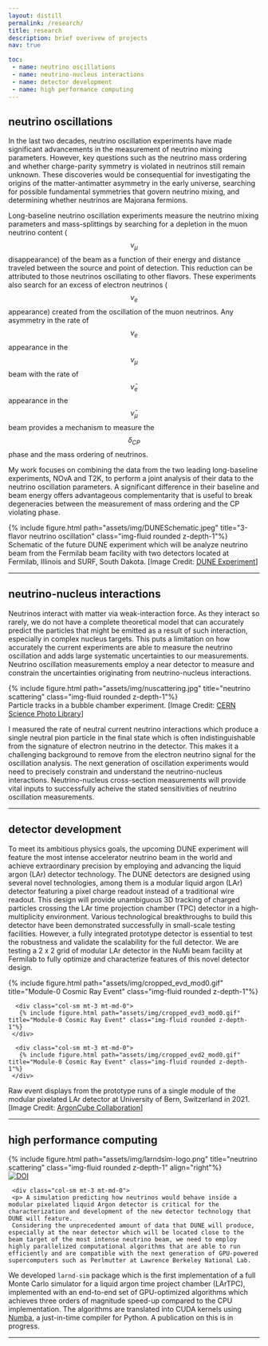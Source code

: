 ```yaml
---
layout: distill
permalink: /research/
title: research
description: brief overivew of projects
nav: true

toc:
 - name: neutrino oscillations
 - name: neutrino-nucleus interactions
 - name: detector development
 - name: high performance computing
---
```

 
## neutrino oscillations

In the last two decades, neutrino oscillation experiments have made significant advancements in the measurement of neutrino mixing parameters.
However, key questions such as the neutrino mass ordering and whether charge-parity symmetry is violated in neutrinos still remain unknown.
These discoveries would be consequential for investigating the origins of the matter-antimatter asymmetry in the early universe, searching for possible fundamental symmetries that govern neutrino mixing, and determining whether neutrinos are Majorana fermions.

Long-baseline neutrino oscillation experiments measure the neutrino mixing parameters and mass-splittings by searching for a depletion in the muon neutrino content ($$\nu_\mu$$ disappearance) of the beam as a function of their energy and distance traveled between the source and point of detection.
This reduction can be attributed to those neutrinos oscillating to other flavors.
These experiments also search for an excess of electron neutrinos ($$\nu_e$$ appearance) created from the oscillation of the muon neutrinos.
Any asymmetry in the rate of $$\nu_e$$ appearance in the $$\nu_\mu$$ beam with the rate of $$\bar\nu_e$$ appearance in the $$\bar\nu_\mu$$ beam provides a mechanism to measure the $$\delta_{CP}$$ phase and the mass ordering of neutrinos.

My work focuses on combining the data from the two leading long-baseline experiments, NOvA and T2K, to perform a joint analysis of their data to the neutrino oscillation parameters.
A significant difference in their baseline and beam energy offers advantageous complementarity that is useful to break degeneracies between the measurement of mass ordering and the CP violating phase.

<div class="fake-img l-body">
       {% include figure.html path="assets/img/DUNESchematic.jpeg" title="3-flavor neutrino oscillation" class="img-fluid rounded z-depth-1"%}
 </div>
<div class="caption">
     Schematic of the future DUNE experiment which will be analyze neutrino beam from the Fermilab beam facility with two detectors located at Fermilab, Illinois and SURF, South Dakota.
     [Image Credit: <a href="https://www.dunescience.org/">DUNE Experiment</a>] 
</div>




***

## neutrino-nucleus interactions

<div class="row mt-3">
      <div class="col-sm mt-3 mt-md-0">
     <p>Neutrinos interact with matter via weak-interaction force. As they interact so rarely, we do not have a complete theoretical model that can accurately predict the particles that might be emitted as a result of such interaction, especially in complex nucleus targets. This puts a limitation on how accurately the current experiments are able to measure the neutrino oscillation and adds large systematic uncertainties to our measurements. Neutrino oscillation measurements employ a near detector to measure and constrain the uncertainties originating from neutrino-nucleus interactions. 

</p>
     </div>
      <div class="col-sm mt-3 mt-md-0">
       {% include figure.html path="assets/img/nuscattering.jpg" title="neutrino scattering" class="img-fluid rounded z-depth-1"%}
<div class="caption">
     Particle tracks in a bubble chamber experiment. [Image Credit: <a href="https://www.sciencephoto.com/contributor/cer/">CERN Science Photo Library</a>] 
</div>
</div>
</div>

<p>      I measured the rate of neutral current neutrino interactions which produce a single neutral pion particle in the final state which is often indistinguishable from the signature of electron neutrino in the detector. This makes it a challenging background to remove from the electron neutrino signal for the oscillation analysis.
The next generation of oscillation experiments would need to precisely constrain and understand the neutrino-nucleus interactions. Neutrino-nucleus cross-section measurements will provide vital inputs to successfully acheive the stated sensitivities of neutrino oscillation measurements. </p>

***
## detector development

<p>  To meet its ambitious physics goals, the upcoming DUNE experiment will feature the most intense accelerator neutrino beam in the world and achieve extraordinary precision by employing and advancing the liquid argon (LAr) detector technology. The DUNE detectors are designed using several novel technologies, among them is a modular liquid argon (LAr) detector featuring a pixel charge readout instead of a traditional wire readout. This design will provide unambiguous 3D tracking of charged particles crossing the LAr time projection chamber (TPC) detector in a high-multiplicity environment.  Various technological breakthroughs to build this detector have been demonstrated successfully in small-scale testing facilities. However, a fully integrated prototype detector is essential to test the robustness and validate the scalability for the full detector.
We are testing a 2 x 2 grid of modular LAr detector in the NuMi beam facility at Fermilab to fully optimize and characterize features of this novel detector design.

</p>

<div class="row mt-3">
      <div class="col-sm mt-3 mt-md-0">
       {% include figure.html path="assets/img/cropped_evd_mod0.gif" title="Module-0 Cosmic Ray Event" class="img-fluid rounded z-depth-1"%}
     </div>

      <div class="col-sm mt-3 mt-md-0">
       {% include figure.html path="assets/img/cropped_evd3_mod0.gif" title="Module-0 Cosmic Ray Event" class="img-fluid rounded z-depth-1"%}
     </div>

      <div class="col-sm mt-3 mt-md-0">
       {% include figure.html path="assets/img/cropped_evd2_mod0.gif" title="Module-0 Cosmic Ray Event" class="img-fluid rounded z-depth-1"%}
     </div>
</div>
<div class="caption">
     Raw event displays from the prototype runs of a single module of the modular pixelated LAr detector at University of Bern, Switzerland in 2021. [Image Credit: <a href="https://argoncube.org/tracks.html">ArgonCube Collaboration</a>] 
     </div>

***
## high performance computing


<div class="row mt-3">
      <div class="col-sm mt-3 mt-md-0">
      {% include figure.html path="assets/img/larndsim-logo.png" title="neutrino scattering" class="img-fluid rounded z-depth-1" align="right"%}
       <div class="caption">
      <a href="https://doi.org/10.5281/zenodo.7023803"><img src="https://zenodo.org/badge/DOI/10.5281/zenodo.7023803.svg" alt="DOI"></a>	
     </div>
       </div>

     <div class="col-sm mt-3 mt-md-0">
     <p> A simulation predicting how neutrinos would behave inside a modular pixelated liquid Argon detector is critical for the characterization and development of the new detector technology that DUNE will feature.
     Considering the unprecedented amount of data that DUNE will produce, especially at the near detector which will be located close to the beam target of the most intense neutrino beam, we need to employ highly parallelized computational algorithms that are able to run efficiently and are compatible with the next generation of GPU-powered supercomputers such as Perlmutter at Lawrence Berkeley National Lab.

</p>
     </div>
</div>


We developed `larnd-sim` package which is the first implementation of a full Monte Carlo simulator for a liquid argon time project chamber (LArTPC), implemented with an end-to-end set of GPU-optimized algorithms which achieves three orders of magnitude speed-up compared to the CPU implementation.
The algorithms are translated into CUDA kernels using <a href="https://numba.pydata.org/">Numba</a>, a just-in-time compiler for Python. A publication on this is in progress.

***